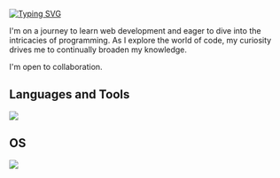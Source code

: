 <a href="https://git.io/typing-svg"><img src="https://readme-typing-svg.demolab.com?font=Fira+Code&duration=3000&pause=1000&color=F7F7F7&repeat=false&random=false&width=435&lines=%F0%9F%91%8B+Hello+there%2C+I'm+Marcus." alt="Typing SVG" /></a>

I'm on a journey to learn web development and eager to dive into the intricacies of programming. As I explore the world of code, my curiosity drives me to continually broaden my knowledge. 

I'm open to collaboration.

## Languages and Tools

<p align="left"> <a href="https://github.com/marcusju23"><img src="https://skillicons.dev/icons?i=java,py,bash,idea,spring,git,docker,mongodb,mysql,postman"> </a> </p>

## OS

<p align="left"> <a href="https://github.com/marcusju23"><img src="https://skillicons.dev/icons?i=windows,linux"> </a> </p>
